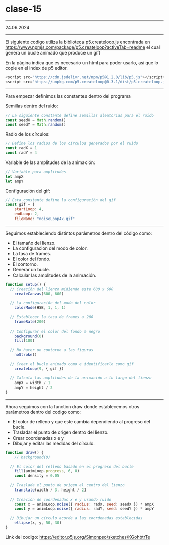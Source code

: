 # clase-15

---

24.06.2024

---

El siguiente codigo utiliza la biblioteca p5.createloop.js encontrada en <https://www.npmjs.com/package/p5.createloop?activeTab=readme> el cual genera un bucle animado que produce un gift

En la página indica que es necesario un html para poder usarlo, así que lo copie en el index de p5 editor.

```javascript
<script src="https://cdn.jsdelivr.net/npm/p5@1.2.0/lib/p5.js"></script>
<script src="https://unpkg.com/p5.createloop@0.3.1/dist/p5.createloop.js"></script>
```

---

Para empezar definimos las constantes dentro del programa

Semillas dentro del ruido:

```javascript
// La siguiente constante define semillas aleatorias para el ruido
const seedX = Math.random()
const seedY = Math.random()
```

Radio de los círculos:

```javascript
// Define los radios de los círculos generados por el ruido
const radX = 1
const radY = 4
```

Variable de las amplitudes de la animación:

```javascript
// Variable para amplitudes
let ampX
let ampY
```

Configuración del gif:

```javascript
// Esta constante define la configuración del gif
const gif = {
    startLoop: 4,
    endLoop: 2,
    fileName: "noiseLoop4x.gif"
```

---
Seguimos estableciendo distintos parámetros dentro del código como:

- El tamaño del lienzo.
- La configuracion del modo de color.
- La tasa de frames.
- El color del fondo.
- El contorno.
- Generar un bucle.
- Calcular las amplitudes de la animación.

```javascript
function setup() {
  // Creación del lienzo midiendo este 600 x 600
    createCanvas(600, 600)
  
  // La configuración del modo del color 
    colorMode(HSB, 1, 1, 1)
  
  // Establecer la tasa de frames a 200
    frameRate(200)
  
  // Configurar el color del fondo a negro
    background(0)
    fill(100)
  
  // No hacer un contorno a las figuras
    noStroke()
  
  // Crear el bucle animado como e identificarlo como gif
    createLoop(9, { gif })
  
  // Calcula las amplitudes de la animación a lo largo del lienzo 
    ampX = width / 1
    ampY = height / 2
}
```

---

Ahora seguimos con la function draw donde establecemos otros parámetros dentro del codigo como:

- El color de relleno y que este cambia dependiendo al progreso del bucle.
- Trasladar el punto de origen dentro del lienzo.
- Crear coordenadas x e y
- Dibujar y editar las medidas del círculo.

```javascript
function draw() {
    // background(0)
  
  // El color del relleno basado en el progreso del bucle 
    fill(animLoop.progress, 6, 8)
    const density = 0.05
    
  // Traslada el punto de origen al centro del lienzo  
    translate(width / 3, height / 2)
  
  // Creación de coordenadas x e y usando ruido
    const x = animLoop.noise({ radius: radX, seed: seedX }) * ampX
    const y = animLoop.noise({ radius: radY, seed: seedY }) * ampY
    
  // Dibujar un círculo acorde a las coordenadas establecidas
    ellipse(x, y, 50, 30)
}
```

Link del codigo: <https://editor.p5js.org/Simonpso/sketches/KGohbtrTe>

